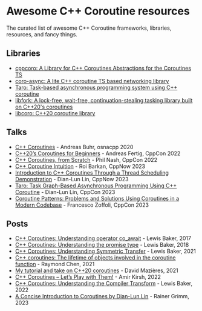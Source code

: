 # Awesome C++ Coroutine resources
The curated list of awesome C++ Coroutine frameworks, libraries, resources, and fancy things.


## Libraries
- [cppcoro: A Library for C++ Coroutines Abstractions for the Coroutines TS](https://github.com/lewissbaker/cppcoro)
- [coro-async: A lite C++ coroutine TS based networking library](https://github.com/arun11299/coro-async)
- [Taro: Task-based asynchronous programming system using C++ coroutine](https://github.com/dian-lun-lin/taro)
- [libfork: A lock-free, wait-free, continuation-stealing tasking library built on C++20's coroutines](https://github.com/ConorWilliams/libfork)
- [libcoro: C++20 coroutine library](https://github.com/jbaldwin/libcoro)

## Talks
- [C++ Coroutines](https://youtu.be/vzC2iRfO_H8) - Andreas Buhr, osnacpp 2020
- [C++20’s Coroutines for Beginners](https://youtu.be/8sEe-4tig_A) - Andreas Fertig, CppCon 2022
- [C++ Coroutines, from Scratch](https://youtu.be/EGqz7vmoKco) - Phil Nash, CppCon 2022
- [C++ Coroutine Intuition](https://youtu.be/NNqVt73OsfI) - Roi Barkan, CppNow 2023
- [Introduction to C++ Coroutines Through a Thread Scheduling Demonstration](https://youtu.be/kIPzED3VD3w) - Dian-Lun Lin, CppNow 2023
- [Taro: Task Graph-Based Asynchronous Programming Using C++ Coroutine](https://youtu.be/UCejPLSCaoI) - Dian-Lun Lin, CppCon 2023
- [Coroutine Patterns: Problems and Solutions Using Coroutines in a Modern Codebase](https://youtu.be/Iqrd9vsLrak) - Francesco Zoffoli, CppCon 2023

## Posts
- [C++ Coroutines: Understanding operator co_await](https://lewissbaker.github.io/2017/11/17/understanding-operator-co-await) - Lewis Baker, 2017
- [C++ Coroutines: Understanding the promise type](https://lewissbaker.github.io/2018/09/05/understanding-the-promise-type) - Lewis Baker, 2018
- [C++ Coroutines: Understanding Symmetric Transfer](https://lewissbaker.github.io/2020/05/11/understanding_symmetric_transfer) - Lewis Baker, 2021
- [C++ coroutines: The lifetime of objects involved in the coroutine function](https://devblogs.microsoft.com/oldnewthing/20210412-00/?p=105078) - Raymond Chen, 2021
- [My tutorial and take on C++20 coroutines](https://www.scs.stanford.edu/~dm/blog/c++-coroutines.html) - David Mazières, 2021
- [C++ Coroutines – Let’s Play with Them!](https://www.incredibuild.com/blog/cpp-coroutines-lets-play-with-them) - Amir Kirsh, 2022
- [C++ Coroutines: Understanding the Compiler Transform](https://lewissbaker.github.io/2022/08/27/understanding-the-compiler-transform) - Lewis Baker, 2022
- [A Concise Introduction to Coroutines by Dian-Lun Lin](https://www.linkedin.com/pulse/concise-introduction-coroutines-dian-lun-li-rainer-grimm-wjqee/?trk=article-ssr-frontend-pulse_more-articles_related-content-card) - Rainer Grimm, 2023


